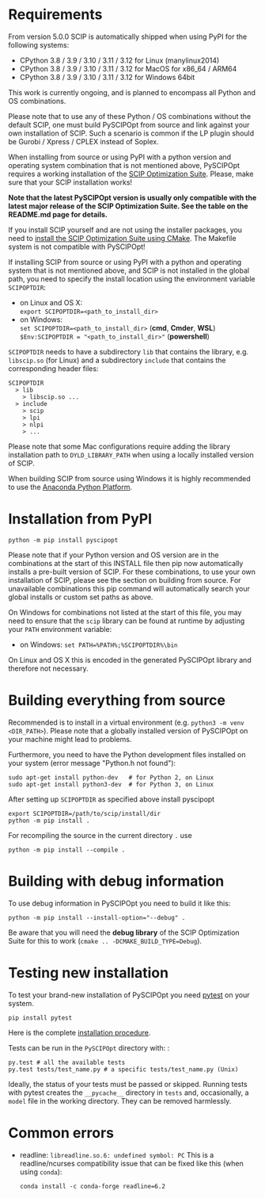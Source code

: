 Requirements
============

From version 5.0.0 SCIP is automatically shipped when using PyPI for the following systems:

- CPython 3.8 / 3.9 / 3.10 / 3.11 / 3.12 for  Linux (manylinux2014)
- CPython 3.8 / 3.9 / 3.10 / 3.11 / 3.12 for MacOS for x86_64 / ARM64
- CPython 3.8 / 3.9 / 3.10 / 3.11 / 3.12 for Windows 64bit

This work is currently ongoing, and is planned to encompass all Python and OS combinations. 

Please note that to use any of these Python / OS combinations without the default SCIP, one must build PySCIPOpt from source and
link against your own installation of SCIP. Such a scenario is common if the LP plugin should be Gurobi / Xpress / CPLEX instead of Soplex.

When installing from source or using PyPI with a python version and operating system combination that is not mentioned above,
PySCIPOpt requires a working installation of the [SCIP Optimization
Suite](https://www.scipopt.org/). Please, make sure that your SCIP installation works!

**Note that the latest PySCIPOpt version is usually only compatible with the latest major release of the SCIP Optimization Suite. See the table on the README.md page for details.**

If you install SCIP yourself and are not using the installer packages, you need to [install the
SCIP Optimization Suite using CMake](https://www.scipopt.org/doc/html/md_INSTALL.php#CMAKE).
The Makefile system is not compatible with PySCIPOpt!

If installing SCIP from source or using PyPI with a python and operating system that is not mentioned above, and SCIP is not installed in the global path,
you need to specify the install location using the environment variable
`SCIPOPTDIR`:

-   on Linux and OS X:\
    `export SCIPOPTDIR=<path_to_install_dir>`
-   on Windows:\
    `set SCIPOPTDIR=<path_to_install_dir>` (**cmd**, **Cmder**, **WSL**)\
    `$Env:SCIPOPTDIR = "<path_to_install_dir>"` (**powershell**)

`SCIPOPTDIR` needs to have a subdirectory `lib` that contains the
library, e.g. `libscip.so` (for Linux) and a subdirectory `include` that
contains the corresponding header files:

    SCIPOPTDIR
      > lib
        > libscip.so ...
      > include
        > scip
        > lpi
        > nlpi
        > ...

Please note that some Mac configurations require adding the library installation path to `DYLD_LIBRARY_PATH` when using a locally installed version of SCIP.


When building SCIP from source using Windows it is highly recommended to use the [Anaconda Python
Platform](https://www.anaconda.com/).

Installation from PyPI
======================

    python -m pip install pyscipopt

Please note that if your Python version and OS version are in the combinations at the start of this INSTALL file then
pip now automatically installs a pre-built version of SCIP. For these combinations, to use your own installation of SCIP,
please see the section on building from source. For unavailable combinations this pip command will automatically
search your global installs or custom set paths as above.

On Windows for combinations not listed at the start of this file, you may need to ensure that the `scip` library can be found
at runtime by adjusting your `PATH` environment variable:

-   on Windows: `set PATH=%PATH%;%SCIPOPTDIR%\bin`

On Linux and OS X this is encoded in the generated PySCIPOpt library and
therefore not necessary.

Building everything from source
===============================

Recommended is to install in a virtual environment (e.g. `python3 -m venv <DIR_PATH>`).
Please note that a globally installed version of PySCIPOpt on your machine might lead to problems.

Furthermore, you need to have the Python
development files installed on your system (error message "Python.h not
found"):

    sudo apt-get install python-dev   # for Python 2, on Linux
    sudo apt-get install python3-dev  # for Python 3, on Linux

After setting up `SCIPOPTDIR` as specified above install pyscipopt

    export SCIPOPTDIR=/path/to/scip/install/dir
    python -m pip install .

For recompiling the source in the current directory `.` use

    python -m pip install --compile .

Building with debug information
===============================

To use debug information in PySCIPOpt you need to build it like this:

    python -m pip install --install-option="--debug" .

Be aware that you will need the **debug library** of the SCIP
Optimization Suite for this to work
(`cmake .. -DCMAKE_BUILD_TYPE=Debug`).

Testing new installation
========================

To test your brand-new installation of PySCIPOpt you need
[pytest](https://pytest.org/) on your system.

    pip install pytest

Here is the complete [installation
procedure](https://docs.pytest.org/en/latest/getting-started.html).

Tests can be run in the `PySCIPOpt` directory with: :

    py.test # all the available tests
    py.test tests/test_name.py # a specific tests/test_name.py (Unix)

Ideally, the status of your tests must be passed or skipped. Running
tests with pytest creates the `__pycache__` directory in `tests` and,
occasionally, a `model` file in the working directory. They can be
removed harmlessly.

Common errors
=============

-   readline: `libreadline.so.6: undefined symbol: PC` This is a
    readline/ncurses compatibility issue that can be fixed like this
    (when using `conda`):

        conda install -c conda-forge readline=6.2


